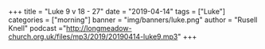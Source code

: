 +++
title = "Luke 9 v 18 - 27"
date = "2019-04-14"
tags = ["Luke"]
categories = ["morning"]
banner = "img/banners/luke.png"
author = "Rusell Knell"
podcast ="http://longmeadow-church.org.uk/files/mp3/2019/20190414-luke9.mp3"
+++
